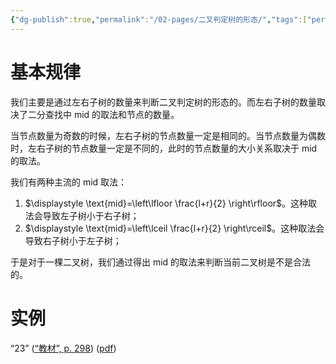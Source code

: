 ```yaml
---
{"dg-publish":true,"permalink":"/02-pages/二叉判定树的形态/","tags":["personal/blog","algorithm/bineary-search"]}
---
```


# 基本规律
我们主要是通过左右子树的数量来判断二叉判定树的形态的。而左右子树的数量取决了二分查找中 mid 的取法和节点的数量。

当节点数量为奇数的时候，左右子树的节点数量一定是相同的。当节点数量为偶数时，左右子树的节点数量一定是不同的，此时的节点数量的大小关系取决于 mid 的取法。

我们有两种主流的 mid 取法：
 1. $\displaystyle \text{mid}=\left\lfloor  \frac{l+r}{2}  \right\rfloor$。这种取法会导致左子树小于右子树；
 2. $\displaystyle \text{mid}=\left\lceil  \frac{l+r}{2}  \right\rceil$。这种取法会导致右子树小于左子树；

于是对于一棵二叉树，我们通过得出 mid 的取法来判断当前二叉树是不是合法的。

# 实例
“23” ([“教材”, p. 298](zotero://select/library/items/76AG24PX)) ([pdf](zotero://open-pdf/library/items/NPGHEJI7?page=298&annotation=KPYWTPCJ))